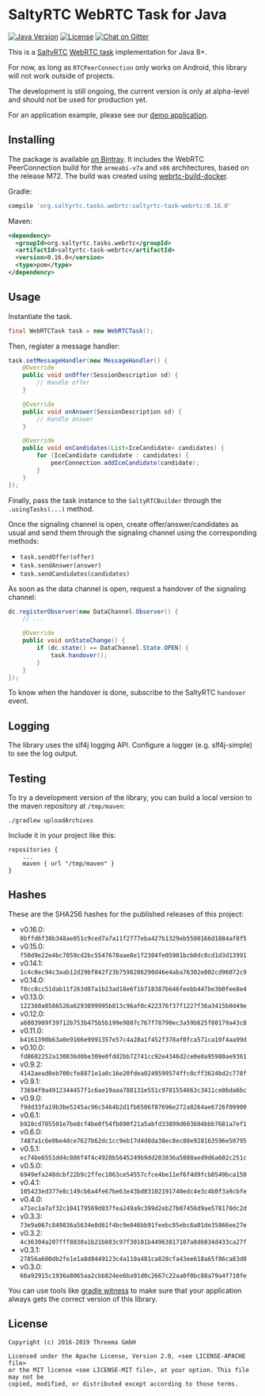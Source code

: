 # SaltyRTC WebRTC Task for Java

[![Java Version](https://img.shields.io/badge/java-8%2B-orange.svg)](https://github.com/saltyrtc/saltyrtc-client-java)
[![License](https://img.shields.io/badge/license-MIT%20%2F%20Apache%202.0-blue.svg)](https://github.com/saltyrtc/saltyrtc-client-java)
[![Chat on Gitter](https://badges.gitter.im/saltyrtc/Lobby.svg)](https://gitter.im/saltyrtc/Lobby)

This is a [SaltyRTC](https://github.com/saltyrtc/saltyrtc-meta) [WebRTC
task](https://github.com/saltyrtc/saltyrtc-meta/blob/master/Task-WebRTC.md)
implementation for Java 8+.

For now, as long as `RTCPeerConnection` only works on Android, this library
will not work outside of projects.

The development is still ongoing, the current version is only at alpha-level
and should not be used for production yet.

For an application example, please see our [demo
application](https://github.com/saltyrtc/saltyrtc-demo).


## Installing

The package is available [on
Bintray](https://bintray.com/saltyrtc/maven/saltyrtc-client/). It includes the
WebRTC PeerConnection build for the `armeabi-v7a` and `x86` architectures,
based on the release M72. The build was created using
[webrtc-build-docker](https://github.com/threema-ch/webrtc-build-docker).

Gradle:

```groovy
compile 'org.saltyrtc.tasks.webrtc:saltyrtc-task-webrtc:0.16.0'
```

Maven:

```xml
<dependency>
  <groupId>org.saltyrtc.tasks.webrtc</groupId>
  <artifactId>saltyrtc-task-webrtc</artifactId>
  <version>0.16.0</version>
  <type>pom</type>
</dependency>
```


## Usage

Instantiate the task.

```java
final WebRTCTask task = new WebRTCTask();
```

Then, register a message handler:

```java
task.setMessageHandler(new MessageHandler() {
    @Override
    public void onOffer(SessionDescription sd) {
        // Handle offer
    }

    @Override
    public void onAnswer(SessionDescription sd) {
        // Handle answer
    }

    @Override
    public void onCandidates(List<IceCandidate> candidates) {
        for (IceCandidate candidate : candidates) {
            peerConnection.addIceCandidate(candidate);
        }
    }
});
```

Finally, pass the task instance to the `SaltyRTCBuilder` through the
`.usingTasks(...)` method.

Once the signaling channel is open, create offer/answer/candidates as usual and
send them through the signaling channel using the corresponding methods:

- `task.sendOffer(offer)`
- `task.sendAnswer(answer)`
- `task.sendCandidates(candidates)`

As soon as the data channel is open, request a handover of the signaling channel:

```java
dc.registerObserver(new DataChannel.Observer() {
    // ...

    @Override
    public void onStateChange() {
        if (dc.state() == DataChannel.State.OPEN) {
            task.handover();
        }
    }
});
```

To know when the handover is done, subscribe to the SaltyRTC `handover` event.


## Logging

The library uses the slf4j logging API. Configure a logger (e.g. slf4j-simple)
to see the log output.


## Testing

To try a development version of the library, you can build a local version to
the maven repository at `/tmp/maven`:

    ./gradlew uploadArchives

Include it in your project like this:

    repositories {
        ...
        maven { url "/tmp/maven" }
    }


## Hashes

These are the SHA256 hashes for the published releases of this project:

- v0.16.0: `0bffd6f38b348ae051c9ced7a7a11f2777eba427b1329eb5500166d1884af8f5`
- v0.15.0: `f50d9e22e4bc7059cd2bc5547678aae8e1f2304fe05901bcb0dc0cd1d3d13991`
- v0.14.1: `1c4c8ec94c3aab12d29bf842f23b7598286290d46e4aba76302e002cd96072c9`
- v0.14.0: `f8cc8cc51dab11f263d07a1b23ad18e6f1b718387b646feebb447be3b0fee8e4`
- v0.13.0: `122360a8586526a6293099995b813c96af0c422376f37f1227f36a3415b0d49e`
- v0.12.0: `a6803909f39712b753b475b5b199e9807c767f78790ec3a59b625f80179a43c8`
- v0.11.0: `b4161390b63a0e9166e9991357e57c4a28a1f452f378af0fca571ca19f4aa99d`
- v0.10.0: `fd8602252a130836d0be309e0fdd2bb72741cc92e4346d2ce0e0a95980ae9361`
- v0.9.2: `4142aead0eb700cfe8871e1a0c16e20fdea0249599574ffc0cff3624bd2c778f`
- v0.9.1: `73694f9a4912344457f1c6ae19aaa788131e551c9781554663c3411ce86da6bc`
- v0.9.0: `f9dd33fa19b3be5245ac96c5464b2d1fb6506f87696e272a8264ae6726f09900`
- v0.6.1: `b928cd705501e7be8cf4be0f54fb890f21a5abfd33899d603604bbb7681a7ef1`
- v0.6.0: `7487a1c6e0be4dce7627b62dc1cc9eb17d4d8da38ec8ec88e928163596e50795`
- v0.5.1: `ec74be6551dd4c886f4f4c4928b5645249b9dd203836a5808aed9d6a602c251c`
- v0.5.0: `6949efa248dcbf22b9c2ffec1063ce54557cfce4be11ef6f4d9fcb0549bca150`
- v0.4.1: `105423ed377e8c149cb6a4fe67be63e43bd83102191740edc4e3c4b0f3a9cbfe`
- v0.4.0: `a71ec1a7af32c104179569d037fea249a9c399d2eb27b07456d9ae578170dc2d`
- v0.3.3: `73e9a067c849836a5634e8d61f4bc9e046bb91feebc85ebc6a01de35866ee27e`
- v0.3.2: `4c36304a207fff8030a1b21b883c97f30101b44963817107a8d6034d433ca27f`
- v0.3.1: `27856a600db2fe1e1a8d8449123c4a110a481ca828cfa43ee618a65f86ca83d0`
- v0.3.0: `66a92915c1936a8065aa2cbb824ee6ba91d0c2667c22aa0f0bc88a79a4f710fe`

You can use tools like [gradle
witness](https://github.com/WhisperSystems/gradle-witness) to make sure that
your application always gets the correct version of this library.


## License

    Copyright (c) 2016-2019 Threema GmbH

    Licensed under the Apache License, Version 2.0, <see LICENSE-APACHE file>
    or the MIT license <see LICENSE-MIT file>, at your option. This file may not be
    copied, modified, or distributed except according to those terms.
